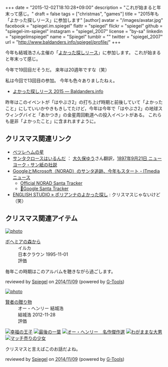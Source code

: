 +++
date = "2015-12-02T18:10:28+09:00"
description = "これが始まると年末って感じ。"
draft = false
tags = ["christmas", "games"]
title = "2015年も「よかった探しリース」に参加します"
[author]
  avatar = "/images/avatar.jpg"
  facebook = "spiegel.im.spiegel"
  flattr = "spiegel"
  flickr = "spiegel"
  github = "spiegel-im-spiegel"
  instagram = "spiegel_2007"
  license = "by-sa"
  linkedin = "spiegelimspiegel"
  name = "Spiegel"
  tumblr = ""
  twitter = "spiegel_2007"
  url = "http://www.baldanders.info/spiegel/profile/"
+++

今年も結城浩さん主催の「[よかった探しリース](http://www.hyuki.com/ring/)」に参加します。
これが始まると年末って感じ。

今年で19回目だそうだ。
来年は20週年ですな（笑）

私は今回で13回目の参加。
今年も色々ありましたねぇ。

- [よかった探しリース 2015 — Baldanders.info](http://www.baldanders.info/spiegel/profile/wreath2015.shtml)

昨年はこのイベントが「はやぶさ2」の打ち上げ時期と前後していて「よかったこと」にしていいかやきもきしてたけど，今年は今年で「はやぶさ2」の地球スウィングバイと「あかつき」の金星周回軌道への投入イベントがある。
これらも是非「よかったこと」に含まれますように。

## クリスマス関連リンク

- [ベツレヘムの星](http://www.asahi-net.or.jp/~nr8c-ab/ktisrbethlehem.htm)
- [サンタクロースはいるんだ](http://www.aozora.gr.jp/cards/001237/card46346.html) ： [大久保ゆう](http://www.aozora.gr.jp/index_pages/person10.html)さん翻訳，[1897年9月21日 ニューヨーク・サン紙の社説](http://www.nysun.com/editorials/yes-virginia/68502/ "Yes, Virginia ... - The New York Sun")
- [GoogleとMicrosoft（NORAD）のサンタ追跡、今年もスタート - ITmedia ニュース](http://www.itmedia.co.jp/news/articles/1512/02/news073.html)
    - [Official NORAD Santa Tracker](http://www.noradsanta.org/)
    - [🎄Google Santa Tracker](https://santatracker.google.com/)
- [ENGLISH STUDIO » ポリアンナのよかった探し](http://www.sanctio.jp/archives/6453) : クリスマスじゃないけど（笑）

## クリスマス関連アイテム

<div class="hreview" ><a class="item url" href="http://www.amazon.co.jp/exec/obidos/ASIN/B00005EWJM/baldandersinf-22/"><img src="http://ecx.images-amazon.com/images/I/51%2Bt-3PwozL._SL160_.jpg" alt="photo" class="photo"  /></a><dl ><dt class="fn"><a class="item url" href="http://www.amazon.co.jp/exec/obidos/ASIN/B00005EWJM/baldandersinf-22/">ボヘミアの森から</a></dt><dd>イルカ </dd><dd>日本クラウン 1995-11-01</dd><dd>評価<abbr class="rating" title="5"><img src="http://g-images.amazon.com/images/G/01/detail/stars-5-0.gif" alt="" /></abbr> </dd></dl>
<p class="description" >毎年この時期はこのアルバムを聴きながら過ごします。</p>
<p class="gtools" >reviewed by <a href="#me" class="reviewer">Spiegel</a> on <abbr class="dtreviewed" title="2014-11-09">2014/11/09</abbr> (powered by <a href="http://www.goodpic.com/mt/aws/index.html">G-Tools</a>)</p>
</div>

<div class="hreview" ><a class="item url" href="http://www.amazon.co.jp/exec/obidos/ASIN/B00AF0YG28/baldandersinf-22/"><img src="http://ecx.images-amazon.com/images/I/41PD5ldEqTL._SL160_.jpg" alt="photo" class="photo"  /></a><dl ><dt class="fn"><a class="item url" href="http://www.amazon.co.jp/exec/obidos/ASIN/B00AF0YG28/baldandersinf-22/">賢者の贈り物</a></dt><dd>オー・ヘンリー 結城浩 </dd><dd>結城浩 2012-11-28</dd><dd>評価<abbr class="rating" title="4"><img src="http://g-images.amazon.com/images/G/01/detail/stars-4-0.gif" alt="" /></abbr> </dd></dl><p class="similar"><a href="http://www.amazon.co.jp/exec/obidos/ASIN/B00AEWFZBI/baldandersinf-22/" target="_top"><img src="http://images.amazon.com/images/P/B00AEWFZBI.09._SCTHUMBZZZ_.jpg"  alt="幸福の王子"  /></a> <a href="http://www.amazon.co.jp/exec/obidos/ASIN/B00ASMS2YQ/baldandersinf-22/" target="_top"><img src="http://images.amazon.com/images/P/B00ASMS2YQ.09._SCTHUMBZZZ_.jpg"  alt="最後の一葉"  /></a> <a href="http://www.amazon.co.jp/exec/obidos/ASIN/B00DE2KFB0/baldandersinf-22/" target="_top"><img src="http://images.amazon.com/images/P/B00DE2KFB0.09._SCTHUMBZZZ_.jpg"  alt="オー・ヘンリー　名作傑作選"  /></a> <a href="http://www.amazon.co.jp/exec/obidos/ASIN/B00ANWTJP2/baldandersinf-22/" target="_top"><img src="http://images.amazon.com/images/P/B00ANWTJP2.09._SCTHUMBZZZ_.jpg"  alt="わがままな大男"  /></a> <a href="http://www.amazon.co.jp/exec/obidos/ASIN/B00AEFOAGQ/baldandersinf-22/" target="_top"><img src="http://images.amazon.com/images/P/B00AEFOAGQ.09._SCTHUMBZZZ_.jpg"  alt="マッチ売りの少女"  /></a> </p>
<p class="description" >クリスマスと言えばこのお話だよね。</p>
<p class="gtools" >reviewed by <a href="#me" class="reviewer">Spiegel</a> on <abbr class="dtreviewed" title="2014-11-09">2014/11/09</abbr> (powered by <a href="http://www.goodpic.com/mt/aws/index.html">G-Tools</a>)</p>
</div>
